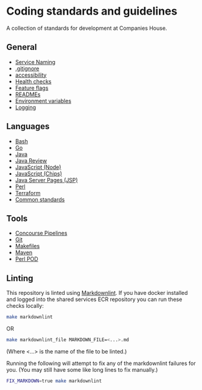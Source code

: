 # Coding standards and guidelines

A collection of standards for development at Companies House.

## General

- [Service Naming](service_naming.md)
- [.gitignore](gitignore.md)
- [accessibility](accessibility.md)
- [Health checks](health_check.md)
- [Feature flags](feature_flag.md)
- [READMEs](READMEs.md)
- [Environment variables](environment_variables.md)
- [Logging](logging.md)

## Languages

- [Bash](bash.md)
- [Go](go.md)
- [Java](java.md)
- [Java Review](java_review.md)
- [JavaScript (Node)](javascript_node.md)
- [JavaScript (Chips)](javascript_chips.md)
- [Java Server Pages (JSP)](jsp.md)
- [Perl](perl.md)
- [Terraform](terraform.md)
- [Common standards](language_common.md)

## Tools

- [Concourse Pipelines](concourse_pipeline.md)
- [Git](git.md)
- [Makefiles](makefiles.md)
- [Maven](maven.md)
- [Perl POD](perlpod.md)

## Linting

This repository is linted using
[Markdownlint](https://github.com/markdownlint/markdownlint). If you have
docker installed and logged into the shared services ECR repository you can run
these checks locally:

```sh
make markdownlint
```

OR

```sh
make markdownlint_file MARKDOWN_FILE=<...>.md
```

(Where <...> is the name of the file to be linted.)

Running the following will attempt to fix any of the markdownlint failures
for you. (You may still have some like long lines to fix manually.)

```sh
FIX_MARKDOWN=true make markdownlint
```

